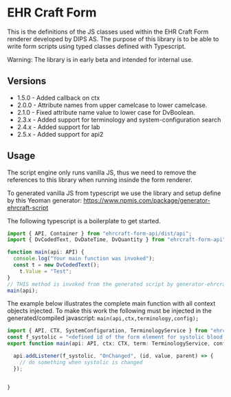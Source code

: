 # EHR Craft Form

This is the definitions of the JS classes used within the EHR Craft Form renderer developed by DIPS AS. The purpose of this library is to be able to write form scripts using typed classes defined with Typescript.

Warning: The library is in early beta and intended for internal use.

## Versions

* 1.5.0 - Added callback on ctx
* 2.0.0 - Attribute names from upper camelcase to lower camelcase. 
* 2.1.0 - Fixed attribute name value to lower case for DvBoolean.
* 2.3.x - Added support for terminology and system-configuration search
* 2.4.x - Added support for lab 
* 2.5.x - Added support for api2

## Usage

The script engine only runs vanilla JS, thus we need to remove the references to this library when running insinde the form renderer.

To generated vanilla JS from typescript we use the library and setup define by this Yeoman generator: https://www.npmjs.com/package/generator-ehrcraft-script 

The following typescript is a boilerplate to get started.

```typescript
import { API, Container } from "ehrcraft-form-api/dist/api";
import { DvCodedText, DvDateTime, DvQuantity } from "ehrcraft-form-api";

function main(api: API) {
  console.log("Your main function was invoked");
  const t = new DvCodedText();
    t.Value = "Test";
}
// THIS method is invoked from the generated script by generator-ehrcraft-script 
main(api);

```

The example below illustrates the complete main function with all context objects injected. To make this work the following must be injected in the generated/compiled javascript: ```main(api,ctx,terminology,config);```
```typescript 
import { API, CTX, SystemConfiguration, TerminologyService } from "ehrcraft-form-api";
const f_systolic = "<defined id of the form element for systolic blood pressure>";
export function main(api: API, ctx: CTX, term: TerminologyService, conf: SystemConfiguration){

  api.addListener(f_systolic, "OnChanged", (id, value, parent) => {
    // do something when systolic is changed 
  });


}

```
